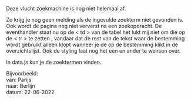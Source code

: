 Deze vlucht zoekmachine is nog niet helemaal af.

Zo krijg je nog geen melding als de ingevulde zoekterm niet gevonden is. Ook wordt de pagina nog niet ververst na een zoekopdracht. De eventhandler staat nu op de < td > van de tabel het lukt mij niet om die op de < tr > te zetten
, vandaar dat de rest van de tekst waar de bestemming wordt gebruikt alleen klopt wanneer je de op de bestemming klikt in de overzichtslijst. Ook de styling laat nog het een en ander te wensen over. 

In data.js kun je de zoektermen vinden. 

Bijvoorbeeld:\
van: Parijs\
naar: Berlijn\
datum: 22-06-2022
